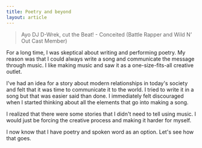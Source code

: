 ```yaml
---
title: Poetry and beyond
layout: article
---
```


> Ayo DJ D-Wrek, cut the Beat!  - Conceited (Battle Rapper and Wild N’ Out Cast Member)

For a long time, I was skeptical about writing and performing poetry. My reason was that I could always write a song and communicate the message through music. I like making music and saw it as a one-size-fits-all creative outlet.

I've had an idea for a story about modern relationships in today's society and felt that it was time to communicate it to the world. I tried to write it in a song but that was easier said than done. I immediately felt discouraged when I started thinking about all the elements that go into making a song.

I realized that there were some stories that I didn't need to tell using music. I would just be forcing the creative process and making it harder for myself.

I now know that I have poetry and spoken word as an option. Let's see how that goes.